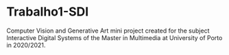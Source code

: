 # Trabalho1-SDI
Computer Vision and Generative Art mini project created for the subject Interactive Digital Systems of the Master in Multimedia at University of Porto in 2020/2021.
